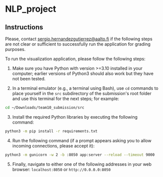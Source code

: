 # NLP_project


## Instructions

Please, contact sergio.hernandezgutierrez@aalto.fi if the following steps are not clear or sufficient to successfully run the application for grading purposes.

To run the visualization application, please follow the following steps:

1. Make sure you have Python with version >=3.10 installed in your computer; earlier versions of Python3 should also work but they have not been tested.

2. In a terminal emulator (e.g., a terminal using Bash), use `cd` commands to place yourself in the `src` subdirectory of the submission's root folder and use this terminal for the next steps; for example:

```bash
cd ~/Downloads/team10_submission/src
```

3. Install the required Python libraries by executing the following command:

```bash
python3 -m pip install -r requirements.txt
```

4. Run the following command (if a prompt appears asking you to allow incoming connections, please accept it):

```bash
python3 -m gunicorn -w 2 -b :8050 app:server --reload --timeout 9000
```

5. Finally, navigate to either one of the following addresses in your web browser: `localhost:8050` or `http://0.0.0.0:8050`
